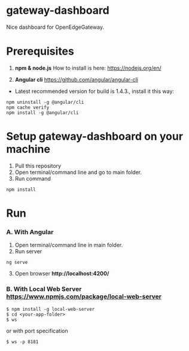 # gateway-dashboard
Nice dashboard for OpenEdgeGateway.

# Prerequisites

1. **npm & node.js**
How to install is here: https://nodejs.org/en/

2. **Angular cli** https://github.com/angular/angular-cli

* Latest recommended version for build is 1.4.3., install it this way:
```
npm uninstall -g @angular/cli
npm cache verify
npm install -g @angular/cli
```

# Setup gateway-dashboard on your machine

1. Pull this repository
2. Open terminal/command line and go to main folder.
3. Run command

```
npm install
```

# Run

### A. With Angular
1.  Open terminal/command line in main folder.
2. Run server
```
ng serve
```
3. Open browser **http://localhost:4200/**

### B. With Local Web Server https://www.npmjs.com/package/local-web-server
```
$ npm install -g local-web-server
$ cd <your-app-folder>
$ ws
```
or with port specification
```
$ ws -p 8181
```
